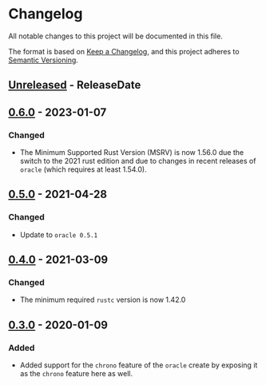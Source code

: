 # Changelog
All notable changes to this project will be documented in this file.

The format is based on [Keep a Changelog](https://keepachangelog.com/en/1.0.0/),
and this project adheres to [Semantic Versioning](https://semver.org/spec/v2.0.0.html).

<!-- next-header -->
## [Unreleased] - ReleaseDate

## [0.6.0] - 2023-01-07
### Changed
* The Minimum Supported Rust Version (MSRV) is now 1.56.0 due the switch to the 2021 rust edition
  and due to changes in recent releases of `oracle` (which requires at least 1.54.0).

## [0.5.0] - 2021-04-28
### Changed
* Update to `oracle 0.5.1`

## [0.4.0] - 2021-03-09
### Changed
* The minimum required `rustc` version is now 1.42.0

## [0.3.0] - 2020-01-09
### Added
* Added support for the `chrono` feature of the `oracle` create by exposing it as the `chrono` feature here as well.

<!-- next-url -->
[Unreleased]: https://github.com/rursprung/r2d2-oracle/compare/v0.6.0...HEAD
[0.6.0]: https://github.com/rursprung/r2d2-oracle/compare/v0.5.0...v0.6.0
[0.5.0]: https://github.com/rursprung/r2d2-oracle/compare/v0.4.0...v0.5.0
[0.4.0]: https://github.com/rursprung/r2d2-oracle/compare/v0.3.0...v0.4.0
[0.3.0]: https://github.com/rursprung/r2d2-oracle/compare/v0.2.0...v0.3.0
